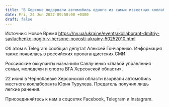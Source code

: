 ```yaml
---
title: "В Херсоне подорвали автомобиль одного из самых известных коллаборантов: он погиб на месте"
date: Fri, 24 Jun 2022 09:58:00 +0300
draft: false
---
```

Источник: Новое Время https://nv.ua/ukraine/events/kollaborant-dmitriy-savluchenko-pogib-v-hersone-novosti-ukrainy-50252010.html


Об этом в Telegram сообщил депутат Алексей Гончаренко. Информация также появилась в российских пропагандистских СМИ.

Российские оккупанты назначили Савлученко «главой управления семьи, молодежи и спорта ВГА Херсонской области».

22 июня в Чернобаевке Херсонской области взорвали автомобиль местного коллаборанта Юрия Турулева. Предатель получил лишь легкие ранения.

Присоединяйтесь к нам в соцсетях Facebook, Telegram и Instagram.
